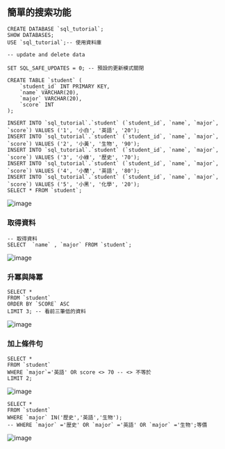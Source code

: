 ## 簡單的搜索功能

```mysql
CREATE DATABASE `sql_tutorial`;
SHOW DATABASES;
USE `sql_tutorial`;-- 使用資料庫

-- update and delete data

SET SQL_SAFE_UPDATES = 0; -- 預設的更新模式關閉

CREATE TABLE `student` (
    `student_id` INT PRIMARY KEY,
    `name` VARCHAR(20),
    `major` VARCHAR(20),
    `score` INT
);

INSERT INTO `sql_tutorial`.`student` (`student_id`, `name`, `major`, `score`) VALUES ('1', '小白', '英語', '20');
INSERT INTO `sql_tutorial`.`student` (`student_id`, `name`, `major`, `score`) VALUES ('2', '小黃', '生物', '90');
INSERT INTO `sql_tutorial`.`student` (`student_id`, `name`, `major`, `score`) VALUES ('3', '小綠', '歷史', '70');
INSERT INTO `sql_tutorial`.`student` (`student_id`, `name`, `major`, `score`) VALUES ('4', '小蘭', '英語', '80');
INSERT INTO `sql_tutorial`.`student` (`student_id`, `name`, `major`, `score`) VALUES ('5', '小黑', '化學', '20');
SELECT * FROM `student`;
```

![image](https://github.com/XiangYun2582/tools/assets/110577553/b7fbce0a-bdcc-444c-b4f7-ca80285189d3)

### 取得資料

```mysql
-- 取得資料
SELECT  `name` , `major` FROM `student`;
```

![image](https://github.com/XiangYun2582/tools/assets/110577553/73396ba5-a724-4e33-b554-d7e794117908)

### 升冪與降冪

```mysql
SELECT *
FROM `student` 
ORDER BY `SCORE` ASC
LIMIT 3; -- 看前三筆低的資料
```

![image](https://github.com/XiangYun2582/tools/assets/110577553/bec639e6-c7f7-4e3b-b8a6-e3af98ef6480)


### 加上條件句

```mysql
SELECT *
FROM `student` 
WHERE `major`='英語' OR score <> 70 -- <> 不等於
LIMIT 2;
```

![image](https://github.com/XiangYun2582/tools/assets/110577553/5b648285-ef46-4886-98e7-24d22c49cee9)

```mysql
SELECT *
FROM `student` 
WHERE `major` IN('歷史','英語','生物');
-- WHERE `major` ='歴史' OR `major` ='英語' OR `major` ='生物';等價
```

![image](https://github.com/XiangYun2582/tools/assets/110577553/7e238cef-355f-412d-8cd6-23e3c7bae449)





